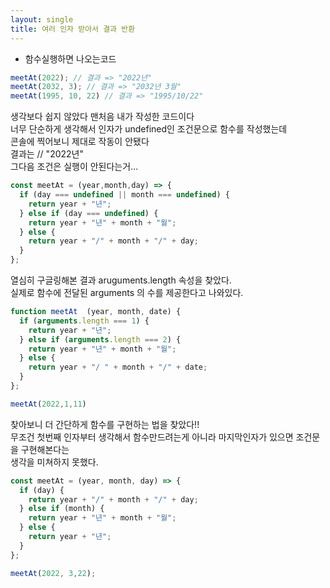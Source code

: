 ```yaml
---
layout: single
title: 여러 인자 받아서 결과 반환
---  
```



- 함수실행하면 나오는코드  
 
```javascript
meetAt(2022); // 결과 => "2022년"
meetAt(2032, 3); // 결과 => "2032년 3월"
meetAt(1995, 10, 22) // 결과 => "1995/10/22"
``` 

  
생각보다 쉽지 않았다 맨처음 내가 작성한 코드이다<br>
너무 단순하게 생각해서 인자가 undefined인 조건문으로 함수를 작성했는데<br>
콘솔에 찍어보니 제대로 작동이 안됐다 <br>
결과는 // "2022년"<br>
그다음 조건은 실행이 안된다는거...

```javascript 
const meetAt = (year,month,day) => {
  if (day === undefined || month === undefined) {
    return year + "년";
  } else if (day === undefined) {
    return year + "년" + month + "월";
  } else {
    return year + "/" + month + "/" + day;
  }
};
``` 


열심히 구글링해본 결과 aruguments.length 속성을 찾았다.<br>
실제로 함수에 전달된 arguments 의 수를 제공한다고 나와있다.

```javascript 
function meetAt  (year, month, date) {
  if (arguments.length === 1) {
    return year + "년";
  } else if (arguments.length === 2) {
    return year + "년" + month + "월";
  } else {
    return year + "/ " + month + "/" + date;
  }
};

meetAt(2022,1,11)
``` 

찾아보니 더 간단하게 함수를 구현하는 법을 찾았다!!  
무조건 첫번째 인자부터 생각해서 함수만드려는게 아니라 마지막인자가 있으면 조건문을 구현해본다는<br>
생각을 미쳐하지 못했다.  


```javascript
const meetAt = (year, month, day) => {
  if (day) {
    return year + "/" + month + "/" + day;
  } else if (month) {
    return year + "년" + month + "월";
  } else {
    return year + "년";
  }
};

meetAt(2022, 3,22);
```

